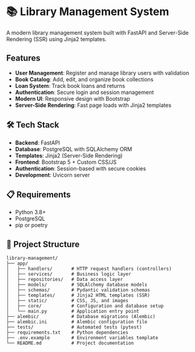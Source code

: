 # 📚 Library Management System

A modern library management system built with FastAPI and Server-Side Rendering (SSR) using Jinja2 templates.

## Features

- **User Management**: Register and manage library users with validation
- **Book Catalog**: Add, edit, and organize book collections
- **Loan System**: Track book loans and returns
- **Authentication**: Secure login and session management
- **Modern UI**: Responsive design with Bootstrap
- **Server-Side Rendering**: Fast page loads with Jinja2 templates

## 🛠️ Tech Stack

- **Backend**: FastAPI
- **Database**: PostgreSQL with SQLAlchemy ORM
- **Templates**: Jinja2 (Server-Side Rendering)
- **Frontend**: Bootstrap 5 + Custom CSS/JS
- **Authentication**: Session-based with secure cookies
- **Development**: Uvicorn server

## 📋 Requirements

- Python 3.8+
- PostgreSQL
- pip or poetry


## 📁 Project Structure

```
library-management/
├── app/
│   ├── handlers/       # HTTP request handlers (controllers)
│   ├── services/       # Business logic layer
│   ├── repositories/   # Data access layer
│   ├── models/         # SQLAlchemy database models
│   ├── schemas/        # Pydantic validation schemas
│   ├── templates/      # Jinja2 HTML templates (SSR)
│   ├── static/         # CSS, JS, and images
│   ├── core/           # Configuration and database setup
│   └── main.py         # Application entry point
├── alembic/            # Database migrations (Alembic)
├── alembic.ini         # Alembic configuration file
├── tests/              # Automated tests (pytest)
├── requirements.txt    # Python dependencies
├── .env.example        # Environment variables template
└── README.md           # Project documentation
```